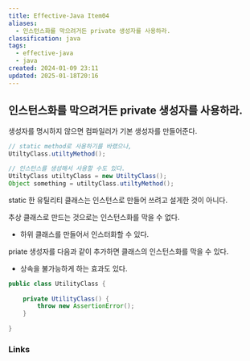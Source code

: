 ```yaml
---
title: Effective-Java Item04
aliases:
  - 인스턴스화를 막으려거든 private 생성자를 사용하라.
classification: java
tags:
  - effective-java
  - java
created: 2024-01-09 23:11
updated: 2025-01-18T20:16
---
```


## 인스턴스화를 막으려거든 private 생성자를 사용하라.

생성자를 명시하지 않으면 컴파일러가 기본 생성자를 만들어준다.

```java
// static method로 사용하기를 바랬으나,
UtiltyClass.utiltyMethod();

// 인스턴스를 생성해서 사용할 수도 있다.
UtiltyClass utiltyClass = new UtiltyClass();
Object something = utiltyClass.utiltyMethod();
```

static 한 유틸리티 클래스는 인스턴스로 만들어 쓰려고 설게한 것이 아니다.

추상 클래스로 만드는 것으로는 인스턴스화를 막을 수 없다.
- 하위 클래스를 만들어서 인스터화할 수 있다.

priate 생성자를 다음과 같이 추가하면 클래스의 인스턴스화를 막을 수 있다.
- 상속을 불가능하게 하는 효과도 있다.

```java
public class UtilityClass {  
  
	private UtilityClass() {  
		throw new AssertionError();  
	}  
  
}
```

### Links
